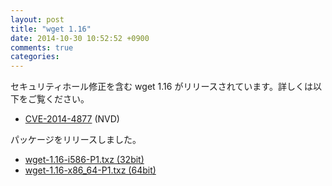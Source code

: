 ```yaml
---
layout: post
title: "wget 1.16"
date: 2014-10-30 10:52:52 +0900
comments: true
categories: 
---
```


セキュリティホール修正を含む wget 1.16 がリリースされています。詳しくは以下をご覧ください。

* [CVE-2014-4877](https://web.nvd.nist.gov/view/vuln/detail?vulnId=CVE-2014-4877) (NVD)

パッケージをリリースしました。

* [wget-1.16-i586-P1.txz (32bit)](ftp://plamo.linet.gr.jp/pub/Plamo-5.x/x86/plamo/01_minimum/network.txz/wget-1.16-i586-P1.txz)
* [wget-1.16-x86_64-P1.txz (64bit)](ftp://plamo.linet.gr.jp/pub/Plamo-5.x/x86_64/plamo/01_minimum/network.txz/wget-1.16-x86_64-P1.txz)
